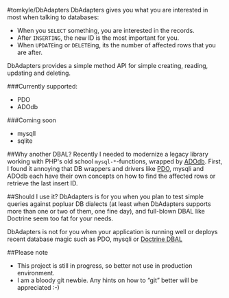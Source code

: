 #tomkyle/DbAdapters
DbAdapters gives you what you are interested in most when talking to databases:

- When you `SELECT` something, you are interested in the records.
- After `INSERTING`, the new ID is the most important for you.
- When `UPDATE`ing or `DELETE`ing, its the number of affected rows that you are after.

DbAdapters provides a simple method API for simple creating, reading, updating and deleting.

###Currently supported:
- PDO
- ADOdb

###Coming soon
- mysqll
- sqlite

##Why another DBAL?
Recently I needed to modernize a legacy library working with PHP's old school `mysql-*`-functions, wrapped by [ADOdb](http://phplens.com/adodb/). First, I found it annoying that DB wrappers and drivers like [PDO](http://php.net/manual/en/book.pdo.php), mysqli and ADOdb each have their own concepts on how to find the affected rows or retrieve the last insert ID.  

##Should I use it?
DbAdapters is for you when you plan to test simple queries against popluar DB dialects (at least when DbAdapters supports more than one or two of them, one fine day), and full-blown DBAL like Doctrine seem too fat for your needs.

DbAdapters is not for you when your application is running well or deploys recent database magic such as PDO, mysqli or [Doctrine DBAL](http://www.doctrine-project.org/projects/dbal.html)

##Please note
- This project is still in progress, so better not use in production environment. 
- I am a bloody git newbie. Any hints on how to “git” better will be appreciated :-)

